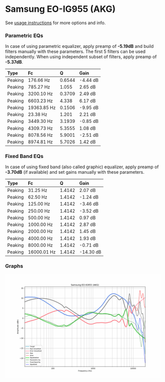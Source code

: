 # Samsung EO-IG955 (AKG)
See [usage instructions](https://github.com/jaakkopasanen/AutoEq#usage) for more options and info.

### Parametric EQs
In case of using parametric equalizer, apply preamp of **-5.19dB** and build filters manually
with these parameters. The first 5 filters can be used independently.
When using independent subset of filters, apply preamp of **-5.37dB**.

| Type    | Fc          |      Q | Gain     |
|:--------|:------------|:-------|:---------|
| Peaking | 176.66 Hz   | 0.6544 | -4.44 dB |
| Peaking | 785.27 Hz   | 1.055  | 2.65 dB  |
| Peaking | 3200.10 Hz  | 0.3709 | 2.49 dB  |
| Peaking | 6603.23 Hz  | 4.338  | 6.17 dB  |
| Peaking | 19363.85 Hz | 0.1506 | -9.95 dB |
| Peaking | 23.38 Hz    | 1.201  | 2.21 dB  |
| Peaking | 3449.30 Hz  | 3.1939 | -0.85 dB |
| Peaking | 4309.73 Hz  | 5.3555 | 1.08 dB  |
| Peaking | 8078.56 Hz  | 5.9001 | -2.51 dB |
| Peaking | 8974.81 Hz  | 5.7026 | 1.42 dB  |

### Fixed Band EQs
In case of using fixed band (also called graphic) equalizer, apply preamp of **-3.70dB**
(if available) and set gains manually with these parameters.

| Type    | Fc          |      Q | Gain      |
|:--------|:------------|:-------|:----------|
| Peaking | 31.25 Hz    | 1.4142 | 2.07 dB   |
| Peaking | 62.50 Hz    | 1.4142 | -1.24 dB  |
| Peaking | 125.00 Hz   | 1.4142 | -3.46 dB  |
| Peaking | 250.00 Hz   | 1.4142 | -3.52 dB  |
| Peaking | 500.00 Hz   | 1.4142 | 0.97 dB   |
| Peaking | 1000.00 Hz  | 1.4142 | 2.87 dB   |
| Peaking | 2000.00 Hz  | 1.4142 | 1.45 dB   |
| Peaking | 4000.00 Hz  | 1.4142 | 1.93 dB   |
| Peaking | 8000.00 Hz  | 1.4142 | -0.71 dB  |
| Peaking | 16000.01 Hz | 1.4142 | -14.30 dB |

### Graphs
![](./Samsung%20EO-IG955%20(AKG).png)